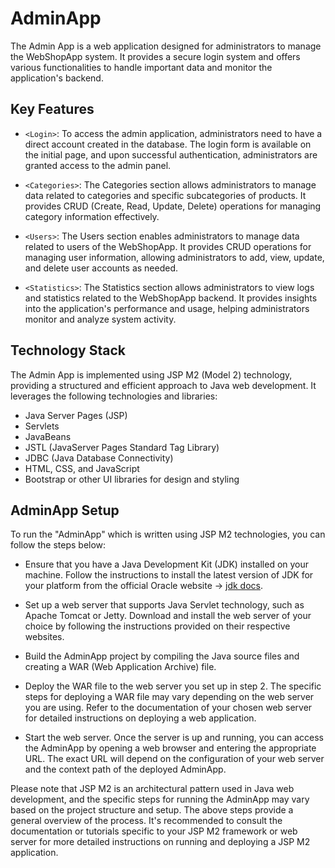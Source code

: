 # AdminApp

The Admin App is a web application designed for administrators to manage the WebShopApp system. It provides a secure login system and offers various functionalities to handle important data and monitor the application's backend.

## Key Features

- `<Login>`: To access the admin application, administrators need to have a direct account created in the database. The login form is available on the initial page, and upon successful authentication, administrators are granted access to the admin panel.

- `<Categories>`: The Categories section allows administrators to manage data related to categories and specific subcategories of products. It provides CRUD (Create, Read, Update, Delete) operations for managing category information effectively.

- `<Users>`: The Users section enables administrators to manage data related to users of the WebShopApp. It provides CRUD operations for managing user information, allowing administrators to add, view, update, and delete user accounts as needed.

- `<Statistics>`: The Statistics section allows administrators to view logs and statistics related to the WebShopApp backend. It provides insights into the application's performance and usage, helping administrators monitor and analyze system activity.

## Technology Stack

The Admin App is implemented using JSP M2 (Model 2) technology, providing a structured and efficient approach to Java web development. It leverages the following technologies and libraries:

- Java Server Pages (JSP)
- Servlets
- JavaBeans
- JSTL (JavaServer Pages Standard Tag Library)
- JDBC (Java Database Connectivity)
- HTML, CSS, and JavaScript
- Bootstrap or other UI libraries for design and styling


## AdminApp Setup

To run the "AdminApp" which is written using JSP M2 technologies, you can follow the steps below:

- Ensure that you have a Java Development Kit (JDK) installed on your machine. Follow the instructions to install the latest version of JDK for your platform from the official Oracle website -> [jdk docs](https://www.oracle.com/java/technologies/downloads/).

- Set up a web server that supports Java Servlet technology, such as Apache Tomcat or Jetty. Download and install the web server of your choice by following the instructions provided on their respective websites.

- Build the AdminApp project by compiling the Java source files and creating a WAR (Web Application Archive) file.

- Deploy the WAR file to the web server you set up in step 2. The specific steps for deploying a WAR file may vary depending on the web server you are using. Refer to the documentation of your chosen web server for detailed instructions on deploying a web application.

- Start the web server. Once the server is up and running, you can access the AdminApp by opening a web browser and entering the appropriate URL. The exact URL will depend on the configuration of your web server and the context path of the deployed AdminApp.

Please note that JSP M2 is an architectural pattern used in Java web development, and the specific steps for running the AdminApp may vary based on the project structure and setup. The above steps provide a general overview of the process. It's recommended to consult the documentation or tutorials specific to your JSP M2 framework or web server for more detailed instructions on running and deploying a JSP M2 application.